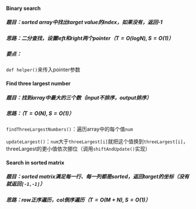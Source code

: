 #### Binary search

##### 题目：sorted array中找出target value的index，如果没有，返回-1

##### 思路：二分查找，设置left和right两个pointer（$T=O(logN),S=O(1)$）

##### 要点：

`def helper()`来传入pointer参数

#### Find three largest number

##### 题目：找到array中最大的三个数（input不排序，output排序）

##### 思路：（$T=O(N),S=O(1)$​）

`findThreeLargestNumbers()`：遍历array中的每个值`num`

`updateLargest()`：`num`大于`threeLargest[i]`就把这个值换到`threeLargest[i]`，threeLargest的更小值依次挪位（调用`shiftAndUpdate()`实现）

#### Search in sorted matrix

##### 题目：sorted matrix满足每一行、每一列都是sorted，返回target的坐标（没有就返回`[-1,-1]`）

##### 思路：row正序遍历，col倒序遍历（$T=O(M+N),S=O(1)$​）

